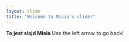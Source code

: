 ```yaml
---
layout: slide
title: "Welcome to Misio's slide!"
---
```

__**To jest slajd Misia**__
Use the left arrow to go back!